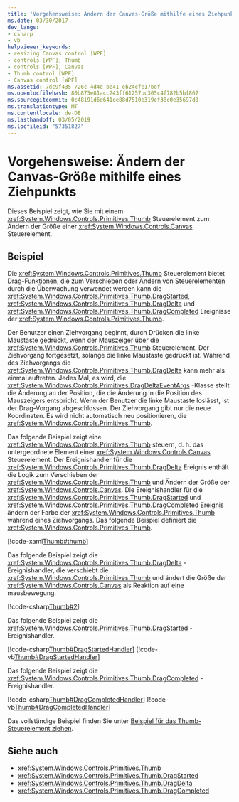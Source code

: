 ```yaml
---
title: 'Vorgehensweise: Ändern der Canvas-Größe mithilfe eines Ziehpunkts'
ms.date: 03/30/2017
dev_langs:
- csharp
- vb
helpviewer_keywords:
- resizing Canvas control [WPF]
- controls [WPF], Thumb
- controls [WPF], Canvas
- Thumb control [WPF]
- Canvas control [WPF]
ms.assetid: 7dc9f435-726c-4d4d-be41-eb24cfe17bef
ms.openlocfilehash: 80b873e81acc243ff61257bc305c4f782b5bf867
ms.sourcegitcommit: 0c48191d6d641ce88d7510e319cf38c0e35697d0
ms.translationtype: MT
ms.contentlocale: de-DE
ms.lasthandoff: 03/05/2019
ms.locfileid: "57351827"
---
```

# <a name="how-to-resize-a-canvas-by-using-a-thumb"></a>Vorgehensweise: Ändern der Canvas-Größe mithilfe eines Ziehpunkts
Dieses Beispiel zeigt, wie Sie mit einem <xref:System.Windows.Controls.Primitives.Thumb> Steuerelement zum Ändern der Größe einer <xref:System.Windows.Controls.Canvas> Steuerelement.  
  
## <a name="example"></a>Beispiel  
 Die <xref:System.Windows.Controls.Primitives.Thumb> Steuerelement bietet Drag-Funktionen, die zum Verschieben oder Ändern von Steuerelementen durch die Überwachung verwendet werden kann die <xref:System.Windows.Controls.Primitives.Thumb.DragStarted>, <xref:System.Windows.Controls.Primitives.Thumb.DragDelta> und <xref:System.Windows.Controls.Primitives.Thumb.DragCompleted> Ereignisse der <xref:System.Windows.Controls.Primitives.Thumb>.  
  
 Der Benutzer einen Ziehvorgang beginnt, durch Drücken die linke Maustaste gedrückt, wenn der Mauszeiger über die <xref:System.Windows.Controls.Primitives.Thumb> Steuerelement. Der Ziehvorgang fortgesetzt, solange die linke Maustaste gedrückt ist. Während des Ziehvorgangs die <xref:System.Windows.Controls.Primitives.Thumb.DragDelta> kann mehr als einmal auftreten. Jedes Mal, es wird, die <xref:System.Windows.Controls.Primitives.DragDeltaEventArgs> -Klasse stellt die Änderung an der Position, die die Änderung in die Position des Mauszeigers entspricht. Wenn der Benutzer die linke Maustaste loslässt, ist der Drag-Vorgang abgeschlossen. Der Ziehvorgang gibt nur die neue Koordinaten. Es wird nicht automatisch neu positionieren, die <xref:System.Windows.Controls.Primitives.Thumb>.  
  
 Das folgende Beispiel zeigt eine <xref:System.Windows.Controls.Primitives.Thumb> steuern, d. h. das untergeordnete Element einer <xref:System.Windows.Controls.Canvas> Steuerelement. Der Ereignishandler für die <xref:System.Windows.Controls.Primitives.Thumb.DragDelta> Ereignis enthält die Logik zum Verschieben der <xref:System.Windows.Controls.Primitives.Thumb> und Ändern der Größe der <xref:System.Windows.Controls.Canvas>. Die Ereignishandler für die <xref:System.Windows.Controls.Primitives.Thumb.DragStarted> und <xref:System.Windows.Controls.Primitives.Thumb.DragCompleted> Ereignis ändern der Farbe der <xref:System.Windows.Controls.Primitives.Thumb> während eines Ziehvorgangs. Das folgende Beispiel definiert die <xref:System.Windows.Controls.Primitives.Thumb>.  
  
 [!code-xaml[Thumb#thumb](~/samples/snippets/csharp/VS_Snippets_Wpf/Thumb/CSharp/Pane1.xaml#thumb)]  
  
 Das folgende Beispiel zeigt die <xref:System.Windows.Controls.Primitives.Thumb.DragDelta> -Ereignishandler, die verschiebt die <xref:System.Windows.Controls.Primitives.Thumb> und ändert die Größe der <xref:System.Windows.Controls.Canvas> als Reaktion auf eine mausbewegung.  
  
 [!code-csharp[Thumb#2](~/samples/snippets/csharp/VS_Snippets_Wpf/Thumb/CSharp/Pane1.xaml.cs#2)]  
  
 Das folgende Beispiel zeigt die <xref:System.Windows.Controls.Primitives.Thumb.DragStarted> -Ereignishandler.  
  
 [!code-csharp[Thumb#DragStartedHandler](~/samples/snippets/csharp/VS_Snippets_Wpf/Thumb/CSharp/Pane1.xaml.cs#dragstartedhandler)]
 [!code-vb[Thumb#DragStartedHandler](~/samples/snippets/visualbasic/VS_Snippets_Wpf/Thumb/VisualBasic/Pane1.xaml.vb#dragstartedhandler)]  
  
 Das folgende Beispiel zeigt die <xref:System.Windows.Controls.Primitives.Thumb.DragCompleted> -Ereignishandler.  
  
 [!code-csharp[Thumb#DragCompletedHandler](~/samples/snippets/csharp/VS_Snippets_Wpf/Thumb/CSharp/Pane1.xaml.cs#dragcompletedhandler)]
 [!code-vb[Thumb#DragCompletedHandler](~/samples/snippets/visualbasic/VS_Snippets_Wpf/Thumb/VisualBasic/Pane1.xaml.vb#dragcompletedhandler)]  
  
 Das vollständige Beispiel finden Sie unter [Beispiel für das Thumb-Steuerelement ziehen](https://go.microsoft.com/fwlink/?LinkID=160042).  
  
## <a name="see-also"></a>Siehe auch
- <xref:System.Windows.Controls.Primitives.Thumb>
- <xref:System.Windows.Controls.Primitives.Thumb.DragStarted>
- <xref:System.Windows.Controls.Primitives.Thumb.DragDelta>
- <xref:System.Windows.Controls.Primitives.Thumb.DragCompleted>
